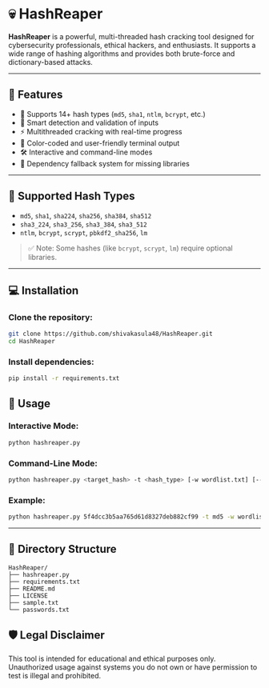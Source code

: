 # 💀 HashReaper

**HashReaper** is a powerful, multi-threaded hash cracking tool designed for cybersecurity professionals, ethical hackers, and enthusiasts. It supports a wide range of hashing algorithms and provides both brute-force and dictionary-based attacks.

---

## 🚀 Features

- 🔐 Supports 14+ hash types (`md5`, `sha1`, `ntlm`, `bcrypt`, etc.)
- 🧠 Smart detection and validation of inputs
- ⚡ Multithreaded cracking with real-time progress
- 🎨 Color-coded and user-friendly terminal output
- 🛠️ Interactive and command-line modes
- 🧩 Dependency fallback system for missing libraries

---

## 🧬 Supported Hash Types

- `md5`, `sha1`, `sha224`, `sha256`, `sha384`, `sha512`
- `sha3_224`, `sha3_256`, `sha3_384`, `sha3_512`
- `ntlm`, `bcrypt`, `scrypt`, `pbkdf2_sha256`, `lm`

> ✅ Note: Some hashes (like `bcrypt`, `scrypt`, `lm`) require optional libraries.

---

## 💻 Installation

### Clone the repository:
```bash
git clone https://github.com/shivakasula48/HashReaper.git
cd HashReaper


```
### Install dependencies:

```bash
pip install -r requirements.txt
```

## 🔧 Usage

### Interactive Mode:
```bash
python hashreaper.py
```
### Command-Line Mode:
```bash
python hashreaper.py <target_hash> -t <hash_type> [-w wordlist.txt] [--min 1 --max 6] [-c charset] [--threads 4]
```
### Example:
```bash
python hashreaper.py 5f4dcc3b5aa765d61d8327deb882cf99 -t md5 -w wordlists/common.txt
```
---

## 📁 Directory Structure
```tree
HashReaper/
├── hashreaper.py
├── requirements.txt
├── README.md
├── LICENSE
├── sample.txt
└── passwords.txt
```
## 🛡️ Legal Disclaimer

This tool is intended for educational and ethical purposes only.
Unauthorized usage against systems you do not own or have permission to test is illegal and prohibited.

